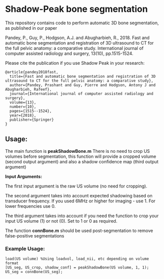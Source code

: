 # Shadow-Peak bone segmentation

This repository contains code to perform automatic 3D bone segmentation, as published in our paper

Pandey, P., Guy, P., Hodgson, A.J. and Abugharbieh, R., 2018. Fast and automatic bone segmentation and registration of 3D ultrasound to CT for the full pelvic anatomy: a comparative study. International journal of computer assisted radiology and surgery, 13(10), pp.1515-1524.

Please cite the publication if you use Shadow Peak in your research:
```
@article{pandey2018fast,
  title={Fast and automatic bone segmentation and registration of 3D ultrasound to CT for the full pelvic anatomy: a comparative study},
  author={Pandey, Prashant and Guy, Pierre and Hodgson, Antony J and Abugharbieh, Rafeef},
  journal={International journal of computer assisted radiology and surgery},
  volume={13},
  number={10},
  pages={1515--1524},
  year={2018},
  publisher={Springer}
}
```
## Usage:
The main function is **peakShadowBone.m**
There is no need to crop US volumes before segmentation, this function will provide a cropped volume (second output argument) and also a shadow confidence map (third output argument)

**Input Arguments:** 

The first input argument is the raw US volume (no need for cropping). 

The second argument takes into account expected shadowing based on transducer frequency. If you used 6MHz or higher for imaging - use 1. For lower frequencies use 0.

The third argument takes into account if you need the function to crop your input US volume (1) or not (0). Set to 1 or 0 as required.

The function **connBone.m** should be used post-segmentation to remove false-positive segmentations


### Example Usage:
```
load(US volume) %Using loadvol, load_nii, etc depending on volume format
[US_seg, US_crop, shadow_conf] = peakShadowBone(US volume, 1, 1);
US_seg = connBone(US_seg);
```



